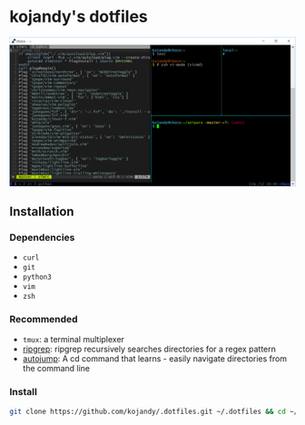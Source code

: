 # kojandy's dotfiles

![Screenshot](screenshot.png)

## Installation
### Dependencies
- `curl`
- `git`
- `python3`
- `vim`
- `zsh`

### Recommended
- `tmux`: a terminal multiplexer
- [ripgrep](https://github.com/BurntSushi/ripgrep): ripgrep recursively searches directories for a regex pattern
- [autojump](https://github.com/wting/autojump): A cd command that learns - easily navigate directories from the command line

### Install
```sh
git clone https://github.com/kojandy/.dotfiles.git ~/.dotfiles && cd ~/.dotfiles && ./setup
```
